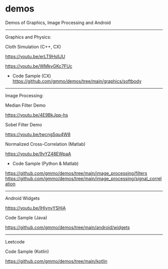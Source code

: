 # demos
Demos of Graphics, Image Processing and Android
_______________________________________________
Graphics and Physics:

Cloth Simulation (C++, CX)

https://youtu.be/erLT9HsllJU

https://youtu.be/WMkyGKc7FUc

* Code Sample (CX)
https://github.com/gmmo/demos/tree/main/graphics/softbody
_______________________________________________

Image Processing:

Median Filter Demo

https://youtu.be/4E9BkJpp-hs

Sobel Filter Demo

https://youtu.be/twcngSqu4W8

Normalized Cross-Correlation (Matlab)

https://youtu.be/9vYZ48EWpaA

* Code Sample (Python & Matlab)

https://github.com/gmmo/demos/tree/main/image_processing/filters
https://github.com/gmmo/demos/tree/main/image_processing/signal_correlation
_______________________________________________
Android Widgets

https://youtu.be/lHIynvYSHiA

Code Sample (Java)

https://github.com/gmmo/demos/tree/main/android/widgets
_______________________________________________
Leetcode

Code Sample (Kotlin)

https://github.com/gmmo/demos/tree/main/kotlin


